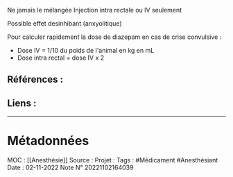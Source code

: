 Ne jamais le mélangée
Injection intra rectale ou IV seulement 

Possible effet desinhibant (anxyolitique)

Pour calculer rapidement la dose de diazepam en cas de crise convulsive :
- Dose IV = 1/10 du poids de l'animal en kg en mL
- Dose intra rectal = dose IV x 2
## Références :
>
 

## Liens :




***
# Métadonnées
MOC : [[Anesthésie]]
Source :
Projet :
Tags : #Médicament #Anesthésiant 
Date : 02-11-2022
Note N° 20221102164039